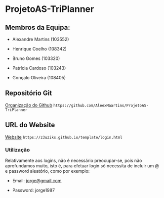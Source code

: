 # ProjetoAS-TriPlanner
## Membros da Equipa:
* Alexandre Martins (103552)<p>
* Henrique Coelho (108342)<p>
* Bruno Gomes (103320)<p>
* Patrícia Cardoso (103243)<p>
* Gonçalo Oliveira (108405)<p>
## Repositório Git
[Organização do Github](https://github.com/AleexMaartins/ProjetoAS-TriPlanner) `https://github.com/AleexMaartins/ProjetoAS-TriPlanner`
## URL do Website
[Website](https://z3uziks.github.io/template/login.html) `https://z3uziks.github.io/template/login.html`
### Utilização
Relativamente aos logins, não é necessário preocupar-se, pois não aprofundamos muito, isto é, para efetuar login só necessita de incluir um @ e password aleatório, como por exemplo:<p>
* Email: jorge@gmail.com<p>
* Password: jorge1987<p>
